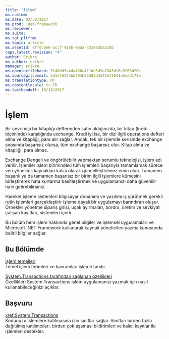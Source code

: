 ```yaml
---
title: "İşlem"
ms.custom: 
ms.date: 03/30/2017
ms.prod: .net-framework
ms.reviewer: 
ms.suite: 
ms.tgt_pltfrm: 
ms.topic: article
ms.assetid: effdc8e6-accf-41eb-98a5-431603ba218b
caps.latest.revision: "4"
author: Erikre
ms.author: erikre
manager: erikre
ms.openlocfilehash: 5248dd3a4da450e411dd5d9a7843df6c9263026e
ms.sourcegitcommit: bd1ef61f4bb794b25383d3d72e71041a5ced172e
ms.translationtype: MT
ms.contentlocale: tr-TR
ms.lasthandoff: 10/18/2017
---
```

# <a name="transaction-processing"></a>İşlem
Bir çevrimiçi bir kitaplığı defterinden satın aldığınızda, bir kitap (kredi biçiminde) karşılığında exchange. Kredi iyi ise, bir dizi ilgili operations defteri alma ve kitaplığı, para alır sağlar. Ancak, tek bir işlemde serisinde exchange sırasında başarısız olursa, tüm exchange başarısız olur. Kitap alma ve kitaplığı, para almaz.  
  
 Exchange Dengeli ve öngörülebilir yapmaktan sorumlu teknolojisi, işlem adı verilir. İşlemler işlem birimindeki tüm işlemleri başarıyla tamamlamak sürece veri yönelimli kaynakları kalıcı olarak güncelleştirilmez emin olun. Tamamen başarılı ya da tamamen başarısız bir birim ilgili işlemlere kümesini birleştirerek hata kurtarma basitleştirmek ve uygulamanızı daha güvenilir hale getirebilirsiniz.  
  
 Hareket işleme sistemleri bilgisayar donanımı ve yazılımı iş yürütmek gerekli rutin işlemleri gerçekleştirir işleme dayalı bir uygulamayı barındıran oluşur. Örnekler yönetme sipariş girişi, uçak ayırmaları, bordro, üretim ve sevkiyat çalışan kayıtları, sistemleri içerir.  
  
 Bu bölüm hem işlem hakkında genel bilgiler ve işlemsel uygulamaları ve Microsoft .NET Framework kullanarak kaynak yöneticileri yazma konusunda belirli bilgiler sağlar.  
  
## <a name="in-this-section"></a>Bu Bölümde  
 [İşlem temelleri](../../../../docs/framework/data/transactions/transaction-fundamentals.md)  
 Temel işlem terimleri ve kavramları işleme tanıtır.  
  
 [System.Transactions tarafından sağlanan özellikleri](../../../../docs/framework/data/transactions/features-provided-by-system-transactions.md)  
 Özellikleri System.Transactions işlem uygulamanızı yazmak için nasıl kullanabileceğinizi açıklar.  
  
## <a name="reference"></a>Başvuru  
 <xref:System.Transactions>  
 Kodunuzu işlemlere katılmasına izin sınıflar sağlar. Sınıfları birden fazla dağıtılmış katılımcıları, birden çok aşaması bildirimleri ve kalıcı kayıtlar ile işlemleri destekler.
